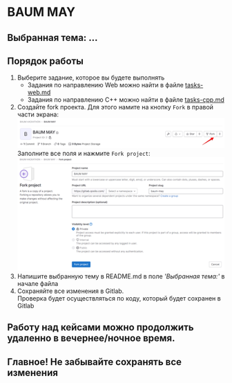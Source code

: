# BAUM MAY

## Выбранная тема: ...

## Порядок работы
1. Выберите задание, которое вы будете выполнять
    - Задания по направлению Web можно найти в файле [tasks-web.md](tasks-web.md)
    - Задания по направлению C++ можно найти в файле [tasks-cpp.md](tasks-cpp.md)
2. Создайте fork проекта. Для этого намите на кнопку `Fork` в правой части экрана:
![](img/click_fork.png)
Заполните все поля и нажмите `Fork project`:
![](img/fork_project.png)
2. Напишите выбранную тему в README.md в поле *'Выбранная тема:'* в начале файла
4. Сохраняйте все изменения в Gitlab.  
Проверка будет осуществляться по коду, который будет сохранен в Gitlab

## Работу над кейсами можно продолжить удаленно в вечернее/ночное время. 
## Главное! Не забывайте сохранять все изменения